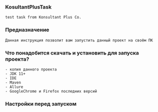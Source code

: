 ### KosultantPlusTask
````
test task from Konsultant Plus Co.
````
### Предназначение
````
Данная инструкция позволит вам запустить данный проект на своём ПК
````
### Что понадобится скачать и установить для запуска проекта?
````
- копия данного проекта
- JDK 11+
- IDE
- Maven
- Allure
- GoogleChrome и Firefox последних версий
````
### Настройки перед запуском
````

````